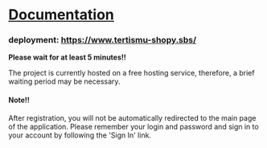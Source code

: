 # [Documentation](https://ship.paralect.com/docs/intro)

### deployment: https://www.tertismu-shopy.sbs/

**Please wait for at least 5 minutes!!**

The project is currently hosted on a free hosting service, therefore, a brief waiting period may be necessary.

#### Note!!

After registration, you will not be automatically redirected to the main page of the application. Please remember your login and password and sign in to your account by following the 'Sign In' link.